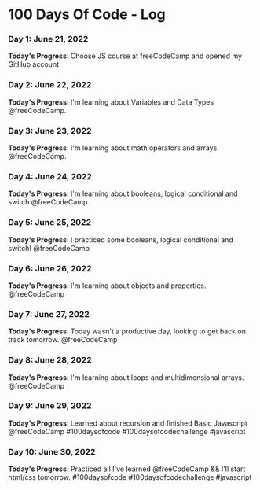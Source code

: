 # 100 Days Of Code - Log

### Day 1: June 21, 2022
**Today's Progress**: Choose JS course at freeCodeCamp and opened my GitHub account

### Day 2: June 22, 2022
**Today's Progress**: I'm learning about Variables and Data Types @freeCodeCamp.

### Day 3: June 23, 2022
**Today's Progress**: I'm learning about math operators and arrays @freeCodeCamp.

### Day 4: June 24, 2022
**Today's Progress**: I'm learning about booleans, logical conditional and switch @freeCodeCamp.

### Day 5: June 25, 2022
**Today's Progress**: I practiced some booleans, logical conditional and switch!
@freeCodeCamp

### Day 6: June 26, 2022
**Today's Progress**: I'm learning about objects and properties.
@freeCodeCamp

### Day 7: June 27, 2022
**Today's Progress**: Today wasn't a productive day, looking to get back on track tomorrow.
@freeCodeCamp

### Day 8: June 28, 2022
**Today's Progress**: I'm learning about loops and multidimensional arrays.
@freeCodeCamp

### Day 9: June 29, 2022
**Today's Progress**: Learned about recursion and finished Basic Javascript @freeCodeCamp
 #100daysofcode #100daysofcodechallenge #javascript
 
### Day 10: June 30, 2022
**Today's Progress**: Practiced all I've learned @freeCodeCamp && I'll start html/css tomorrow.
 #100daysofcode #100daysofcodechallenge #javascript
